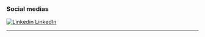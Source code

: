 ### Social medias
[![Linkedin](https://i.stack.imgur.com/gVE0j.png) LinkedIn](https://www.linkedin.com/in/danielribeiroa)

---------------------------------------------------------------------------------------------------------------------------------------------------------------------------
